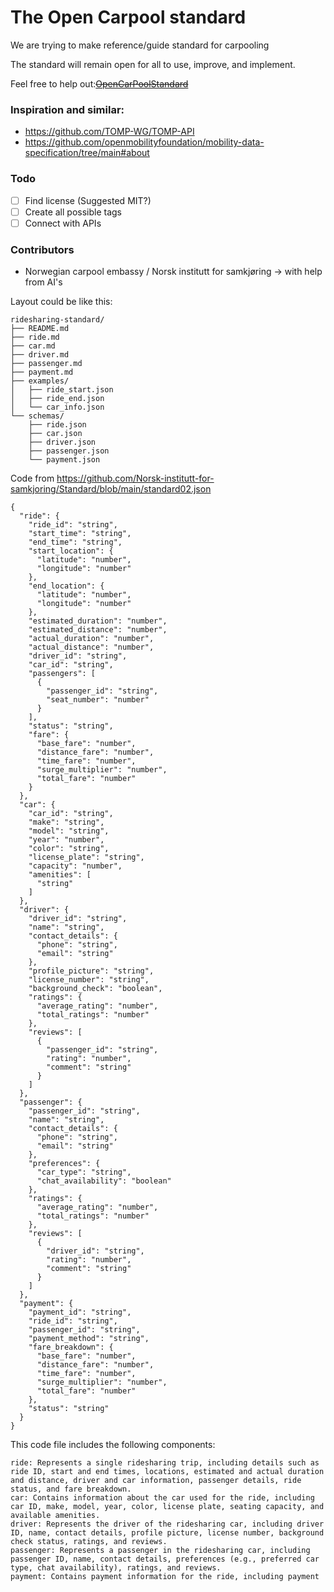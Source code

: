 # The Open Carpool standard

We are trying to make reference/guide standard for carpooling

The standard will remain open for all to use, improve, and implement.

Feel free to help out:~~[OpenCarPoolStandard](OpenCarPoolStandard0.1.md)~~
                

### Inspiration and similar: 
* https://github.com/TOMP-WG/TOMP-API
* https://github.com/openmobilityfoundation/mobility-data-specification/tree/main#about

### Todo
- [ ] Find license (Suggested MIT?)
- [ ] Create all possible tags
- [ ] Connect with APIs

### Contributors
* Norwegian carpool embassy / Norsk institutt for samkjøring -> with help from AI's

Layout could be like this:
```
ridesharing-standard/
├── README.md
├── ride.md
├── car.md
├── driver.md
├── passenger.md
├── payment.md
├── examples/
│   ├── ride_start.json
│   ├── ride_end.json
│   └── car_info.json
└── schemas/
	├── ride.json
	├── car.json
	├── driver.json
	├── passenger.json
	└── payment.json
```


Code from https://github.com/Norsk-institutt-for-samkjoring/Standard/blob/main/standard02.json
```
{
  "ride": {
    "ride_id": "string",
    "start_time": "string",
    "end_time": "string",
    "start_location": {
      "latitude": "number",
      "longitude": "number"
    },
    "end_location": {
      "latitude": "number",
      "longitude": "number"
    },
    "estimated_duration": "number",
    "estimated_distance": "number",
    "actual_duration": "number",
    "actual_distance": "number",
    "driver_id": "string",
    "car_id": "string",
    "passengers": [
      {
        "passenger_id": "string",
        "seat_number": "number"
      }
    ],
    "status": "string",
    "fare": {
      "base_fare": "number",
      "distance_fare": "number",
      "time_fare": "number",
      "surge_multiplier": "number",
      "total_fare": "number"
    }
  },
  "car": {
    "car_id": "string",
    "make": "string",
    "model": "string",
    "year": "number",
    "color": "string",
    "license_plate": "string",
    "capacity": "number",
    "amenities": [
      "string"
    ]
  },
  "driver": {
    "driver_id": "string",
    "name": "string",
    "contact_details": {
      "phone": "string",
      "email": "string"
    },
    "profile_picture": "string",
    "license_number": "string",
    "background_check": "boolean",
    "ratings": {
      "average_rating": "number",
      "total_ratings": "number"
    },
    "reviews": [
      {
        "passenger_id": "string",
        "rating": "number",
        "comment": "string"
      }
    ]
  },
  "passenger": {
    "passenger_id": "string",
    "name": "string",
    "contact_details": {
      "phone": "string",
      "email": "string"
    },
    "preferences": {
      "car_type": "string",
      "chat_availability": "boolean"
    },
    "ratings": {
      "average_rating": "number",
      "total_ratings": "number"
    },
    "reviews": [
      {
        "driver_id": "string",
        "rating": "number",
        "comment": "string"
      }
    ]
  },
  "payment": {
    "payment_id": "string",
    "ride_id": "string",
    "passenger_id": "string",
    "payment_method": "string",
    "fare_breakdown": {
      "base_fare": "number",
      "distance_fare": "number",
      "time_fare": "number",
      "surge_multiplier": "number",
      "total_fare": "number"
    },
    "status": "string"
  }
}
```

This code file includes the following components:
```
ride: Represents a single ridesharing trip, including details such as ride ID, start and end times, locations, estimated and actual duration and distance, driver and car information, passenger details, ride status, and fare breakdown.
car: Contains information about the car used for the ride, including car ID, make, model, year, color, license plate, seating capacity, and available amenities.
driver: Represents the driver of the ridesharing car, including driver ID, name, contact details, profile picture, license number, background check status, ratings, and reviews.
passenger: Represents a passenger in the ridesharing car, including passenger ID, name, contact details, preferences (e.g., preferred car type, chat availability), ratings, and reviews.
payment: Contains payment information for the ride, including payment
```


